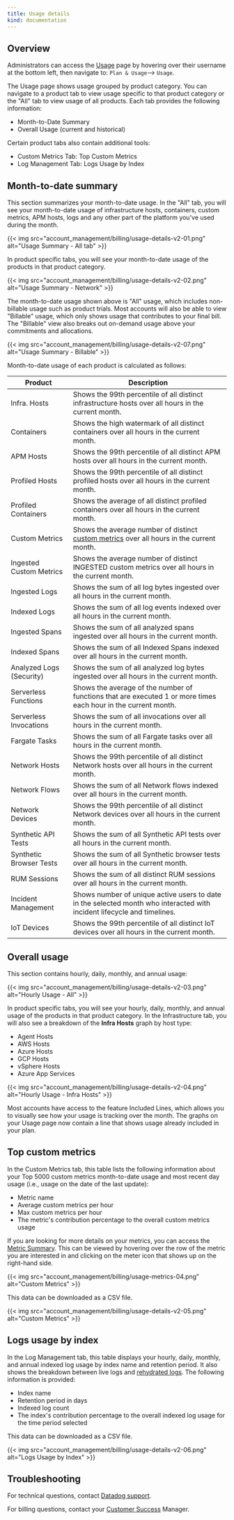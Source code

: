 ```yaml
---
title: Usage details
kind: documentation
---
```


## Overview

Administrators can access the [Usage][1] page by hovering over their username at the bottom left, then navigate to:
`Plan & Usage`--> `Usage`.

The Usage page shows usage grouped by product category. You can navigate to a product tab to view usage specific to that product category or the "All" tab to view usage of all products. Each tab provides the following information:

* Month-to-Date Summary
* Overall Usage (current and historical)

Certain product tabs also contain additional tools:

* Custom Metrics Tab: Top Custom Metrics
* Log Management Tab: Logs Usage by Index

## Month-to-date summary

This section summarizes your month-to-date usage. In the "All" tab, you will see your month-to-date usage of infrastructure hosts, containers, custom metrics, APM hosts, logs and any other part of the platform you've used during the month. 

{{< img src="account_management/billing/usage-details-v2-01.png" alt="Usage Summary - All tab" >}}

In product specific tabs, you will see your month-to-date usage of the products in that product category.

{{< img src="account_management/billing/usage-details-v2-02.png" alt="Usage Summary - Network" >}}

The month-to-date usage shown above is "All" usage, which includes non-billable usage such as product trials. Most accounts will also be able to view "Billable" usage, which only shows usage that contributes to your final bill. The "Billable" view also breaks out on-demand usage above your commitments and allocations.

{{< img src="account_management/billing/usage-details-v2-07.png" alt="Usage Summary - Billable" >}}

Month-to-date usage of each product is calculated as follows:

| Product                   | Description                                                                                                                |
|--------------------------|-----------------------------------------------------------------------------------------------------------------------------|
| Infra. Hosts             | Shows the 99th percentile of all distinct infrastructure hosts over all hours in the current month.                         |
| Containers               | Shows the high watermark of all distinct containers over all hours in the current month.                                    |
| APM Hosts                | Shows the 99th percentile of all distinct APM hosts over all hours in the current month.                                    |
| Profiled Hosts           | Shows the 99th percentile of all distinct profiled hosts over all hours in the current month.                               |
| Profiled Containers      | Shows the average of all distinct profiled containers over all hours in the current month.                                  |
| Custom Metrics           | Shows the average number of distinct [custom metrics][2] over all hours in the current month.                               |
| Ingested Custom Metrics  | Shows the average number of distinct INGESTED custom metrics over all hours in the current month.                           |
| Ingested Logs            | Shows the sum of all log bytes ingested over all hours in the current month.                                                |
| Indexed Logs             | Shows the sum of all log events indexed over all hours in the current month.                                                |
| Ingested Spans           | Shows the sum of all analyzed spans ingested over all hours in the current month.                                           |
| Indexed Spans            | Shows the sum of all Indexed Spans indexed over all hours in the current month.                                             |
| Analyzed Logs (Security) | Shows the sum of all analyzed log bytes ingested over all hours in the current month.                                       |
| Serverless Functions     | Shows the average of the number of functions that are executed 1 or more times each hour in the current month.              |
| Serverless Invocations   | Shows the sum of all invocations over all hours in the current month.                                                       |
| Fargate Tasks            | Shows the sum of all Fargate tasks over all hours in the current month.                                                     |
| Network Hosts            | Shows the 99th percentile of all distinct Network hosts over all hours in the current month.                                |
| Network Flows            | Shows the sum of all Network flows indexed over all hours in the current month.                                             |
| Network Devices          | Shows the 99th percentile of all distinct Network devices over all hours in the current month.                              |
| Synthetic API Tests      | Shows the sum of all Synthetic API tests over all hours in the current month.                                               |
| Synthetic Browser Tests  | Shows the sum of all Synthetic browser tests over all hours in the current month.                                           |
| RUM Sessions             | Shows the sum of all distinct RUM sessions over all hours in the current month.                                             |
| Incident Management      | Shows number of unique active users to date in the selected month who interacted with incident lifecycle and timelines.     |
| IoT Devices              | Shows the 99th percentile of all distinct IoT devices over all hours in the current month.                                  |

## Overall usage

This section contains hourly, daily, monthly, and annual usage:

{{< img src="account_management/billing/usage-details-v2-03.png" alt="Hourly Usage - All" >}}

In product specific tabs, you will see your hourly, daily, monthly, and annual usage of the products in that product category. In the Infrastructure tab, you will also see a breakdown of the **Infra Hosts** graph by host type:

* Agent Hosts
* AWS Hosts
* Azure Hosts
* GCP Hosts
* vSphere Hosts
* Azure App Services

{{< img src="account_management/billing/usage-details-v2-04.png" alt="Hourly Usage - Infra Hosts" >}}

Most accounts have access to the feature Included Lines, which allows you to visually see how your usage is tracking over the month. The graphs on your Usage page now contain a line that shows usage already included in your plan.

## Top custom metrics

In the Custom Metrics tab, this table lists the following information about your Top 5000 custom metrics month-to-date usage and most recent day usage (i.e., usage on the date of the last update):

* Metric name
* Average custom metrics per hour
* Max custom metrics per hour
* The metric's contribution percentage to the overall custom metrics usage

If you are looking for more details on your metrics, you can access the [Metric Summary](https://docs.datadoghq.com/metrics/summary/#overview). This can be viewed by hovering over the row of the metric you are interested in and clicking on the meter icon that shows up on the right-hand side.

{{< img src="account_management/billing/usage-metrics-04.png" alt="Custom Metrics" >}}


This data can be downloaded as a CSV file.

{{< img src="account_management/billing/usage-details-v2-05.png" alt="Custom Metrics" >}}

## Logs usage by index

In the Log Management tab, this table displays your hourly, daily, monthly, and annual indexed log usage by index name and retention period. It also shows the breakdown between live logs and [rehydrated logs](https://docs.datadoghq.com/logs/archives/rehydrating/?tab=awss3#overview). The following information is provided:

* Index name
* Retention period in days
* Indexed log count
* The index's contribution percentage to the overall indexed log usage for the time period selected

This data can be downloaded as a CSV file.

{{< img src="account_management/billing/usage-details-v2-06.png" alt="Logs Usage by Index" >}}

## Troubleshooting

For technical questions, contact [Datadog support][3].

For billing questions, contact your [Customer Success][4] Manager.

[1]: https://app.datadoghq.com/account/usage/hourly
[2]: /developers/metrics/custom_metrics/
[3]: /help/
[4]: mailto:success@datadoghq.com
